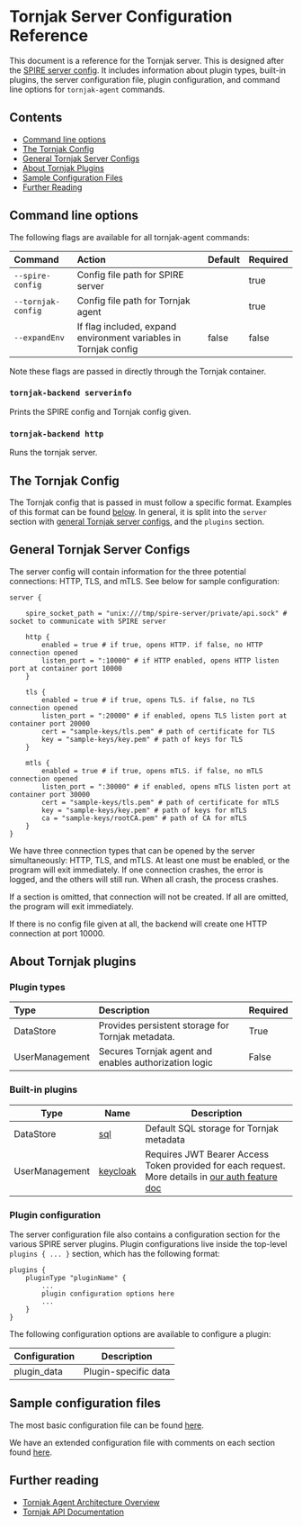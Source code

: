 # Tornjak Server Configuration Reference

This document is a reference for the Tornjak server. This is designed after the [SPIRE server config](https://github.com/spiffe/spire/blob/main/doc/spire_server.md). It includes information about plugin types, built-in plugins, the server configuration file, plugin configuration, and command line options for `tornjak-agent` commands.

## Contents
- [Command line options](#command-line-options)
- [The Tornjak Config](#the-tornjak-config)
- [General Tornjak Server Configs](#general-tornjak-server-configs)
- [About Tornjak Plugins](#about-tornjak-plugins)
- [Sample Configuration Files](#sample-configuration-files)
- [Further Reading](#further-reading)

## Command line options

The following flags are available for all tornjak-agent commands:

| Command                | Action                             | Default | Required |
|:-----------------------|:-----------------------------------|:--------| :--------|
| `--spire-config`       | Config file path for SPIRE server  |         | true     |
| `--tornjak-config`     | Config file path for Tornjak agent |         | true     |
| `--expandEnv`          | If flag included, expand environment variables in Tornjak config | false   | false    |

Note these flags are passed in directly through the Tornjak container. 

### `tornjak-backend serverinfo`
Prints the SPIRE config and Tornjak config given. 

### `tornjak-backend http`

Runs the tornjak server. 

## The Tornjak Config

The Tornjak config that is passed in must follow a specific format. Examples of this format can be found [below](#sample-configuration-files). In general, it is split into the `server` section with [general Tornjak server configs](#general-tornjak-server-configs), and the `plugins` section. 

## General Tornjak Server Configs
The server config will contain information for the three potential connections: HTTP, TLS, and mTLS. See below for sample configuration:

```hcl
server {

    spire_socket_path = "unix:///tmp/spire-server/private/api.sock" # socket to communicate with SPIRE server

    http {
        enabled = true # if true, opens HTTP. if false, no HTTP connection opened
	    listen_port = ":10000" # if HTTP enabled, opens HTTP listen port at container port 10000
    }

    tls {
        enabled = true # if true, opens TLS. if false, no TLS connection opened
        listen_port = ":20000" # if enabled, opens TLS listen port at container port 20000
        cert = "sample-keys/tls.pem" # path of certificate for TLS
        key = "sample-keys/key.pem" # path of keys for TLS
    }

    mtls {
        enabled = true # if true, opens mTLS. if false, no mTLS connection opened
        listen_port = ":30000" # if enabled, opens mTLS listen port at container port 30000
        cert = "sample-keys/tls.pem" # path of certificate for mTLS
        key = "sample-keys/key.pem" # path of keys for mTLS
        ca = "sample-keys/rootCA.pem" # path of CA for mTLS
    }
}
```

We have three connection types that can be opened by the server simultaneously: HTTP, TLS, and mTLS. At least one must be enabled, or the program will exit immediately. If one connection crashes, the error is logged, and the others will still run. When all crash, the process crashes. 

If a section is omitted, that connection will not be created. If all are omitted, the program will exit immediately. 

If there is no config file given at all, the backend will create one HTTP connection at port 10000. 

## About Tornjak plugins

### Plugin types

| Type           | Description | Required |
|:---------------|:------------|:---------|
| DataStore      | Provides persistent storage for Tornjak metadata. | True |
| UserManagement | Secures Tornjak agent and enables authorization logic | False |

### Built-in plugins

| Type | Name | Description |
| ---- | ---- | ----------- |
| DataStore | [sql]() | Default SQL storage for Tornjak metadata |
| UserManagement | [keycloak](/docs/plugin_server_auth_keycloak.md) | Requires JWT Bearer Access Token provided for each request. More details in [our auth feature doc](/docs/feature_auth.md) |

### Plugin configuration

The server configuration file also contains a configuration section for the various SPIRE server plugins. Plugin configurations live inside the top-level `plugins { ... }` section, which has the following format:

```hcl
plugins {
    pluginType "pluginName" {
        ...
        plugin configuration options here
        ...
    }
}
```

The following configuration options are available to configure a plugin:

| Configuration   | Description                              |
| --------------- | ---------------------------------------- |
| plugin_data     | Plugin-specific data                     |

## Sample configuration files

The most basic configuration file can be found [here](./conf/agent/base.conf).

We have an extended configuration file with comments on each section found [here](./conf/agent/full.conf).

## Further reading

* [Tornjak Agent Architecture Overview](https://github.com/spiffe/tornjak/blob/main/docs/tornjak-agent.md)
* [Tornjak API Documentation](https://github.com/spiffe/tornjak/blob/main/docs/tornjak-ui-api-documentation.md)

